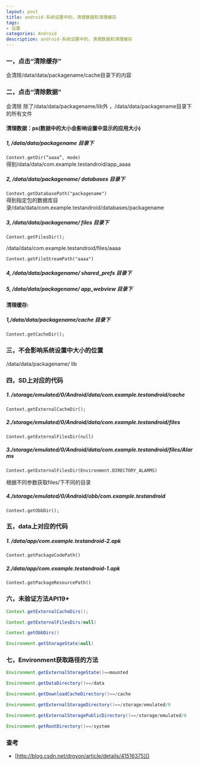 ```yaml
---
layout: post
title: android-系统设置中的，清理数据和清理缓存
tags:
- 设置
categories: Android
description: android-系统设置中的，清理数据和清理缓存
---
```


### 一，点击“清除缓存”

会清除/data/data/packagename/cache目录下的内容

### 二，点击“清除数据”
会清除   除了/data/data/packagename/lib外 ，/data/data/packagename目录下的所有文件


#### 清理数据：ps(数据中的大小会影响设置中显示的应用大小)

##### 1, /data/data/packagename 目录下 

```Context.getDir(“aaaa”, mode)```    
得到/data/data/com.example.testandroid/app_aaaa 

##### 2, /data/data/packagename/ databases 目录下

```Context.getDatabasePath("packagename")```     
得到指定包的数据库目录/data/data/com.example.testandroid/databases/packagename

##### 3, /data/data/packagename/ files 目录下

```Context.getFilesDir();```    

/data/data/com.example.testandroid/files/aaaa    

```Context.getFileStreamPath("aaaa")```     

##### 4, /data/data/packagename/ shared_prefs 目录下

##### 5, /data/data/packagename/ app_webview 目录下

#### 清理缓存:

##### 1,/data/data/packagename/cache  目录下

```Context.getCacheDir();```

### 三，不会影响系统设置中大小的位置

/data/data/packagename/ lib

### 四，SD上对应的代码

##### 1. /storage/emulated/0/Android/data/com.example.testandroid/cache  

```Context.getExternalCacheDir();```

##### 2./storage/emulated/0/Android/data/com.example.testandroid/files

```Context.getExternalFilesDir(null)```

##### 3./storage/emulated/0/Android/data/com.example.testandroid/files/Alarms

```Context.getExternalFilesDir(Environment.DIRECTORY_ALARMS)```

根据不同参数获取files/下不同的目录

##### 4./storage/emulated/0/Android/obb/com.example.testandroid

```Context.getObbDir();```

### 五，data上对应的代码

##### 1. /data/app/com.example.testandroid-2.apk

```Context.getPackageCodePath()```

##### 2./data/app/com.example.testandroid-1.apk

```Context.getPackageResourcePath()```

### 六，未验证方法API19+

~~~ java
Context.getExternalCacheDirs();

Context.getExternalFilesDirs(null)

Context.getObbDirs()

Environment.getStorageState(null)
~~~

### 七，Environment获取路径的方法

~~~ java
Environment.getExternalStorageState()==mounted

Environment.getDataDirectory()==/data

Environment.getDownloadCacheDirectory()==/cache

Environment.getExternalStorageDirectory()==/storage/emulated/0

Environment.getExternalStoragePublicDirectory()==/storage/emulated/0

Environment.getRootDirectory()==/system
~~~

### 查考

- [http://blog.csdn.net/droyon/article/details/41516375]()

